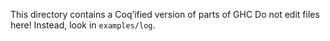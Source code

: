 This directory contains a Coq’ified version of parts of GHC
Do not edit files here! Instead, look in `examples/log`.
